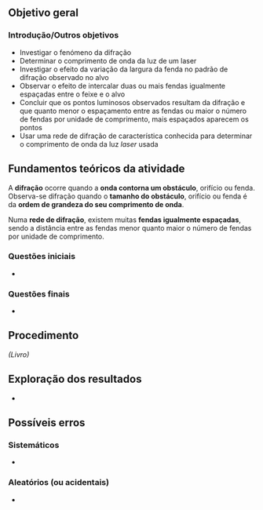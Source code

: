 ## Objetivo geral

### Introdução/Outros objetivos
- Investigar o fenómeno da difração
- Determinar o comprimento de onda da luz de um laser
- Investigar o efeito da variação da largura da fenda no padrão de difração observado no alvo
- Observar o efeito de intercalar duas ou mais fendas igualmente espaçadas entre o feixe e o alvo
- Concluir que os pontos luminosos observados resultam da difração e que quanto menor o espaçamento entre as fendas ou maior o número de fendas por unidade de comprimento, mais espaçados aparecem os pontos
- Usar uma rede de difração de característica conhecida para determinar o comprimento de onda da luz *laser* usada

## Fundamentos teóricos da atividade
A **difração** ocorre quando a **onda contorna um obstáculo**, orifício ou fenda. Observa-se difração quando o **tamanho do obstáculo**, orifício ou fenda é da **ordem de grandeza do seu comprimento de onda**.

Numa **rede de difração**, existem muitas **fendas igualmente espaçadas**, sendo a distância entre as fendas menor quanto maior o número de fendas por unidade de comprimento.
$$
$$
### Questões iniciais
- 
### Questões finais
- 
## Procedimento
*(Livro)*
## Exploração dos resultados
- 
## Possíveis erros
### Sistemáticos
- 
### Aleatórios (ou acidentais)
- 
